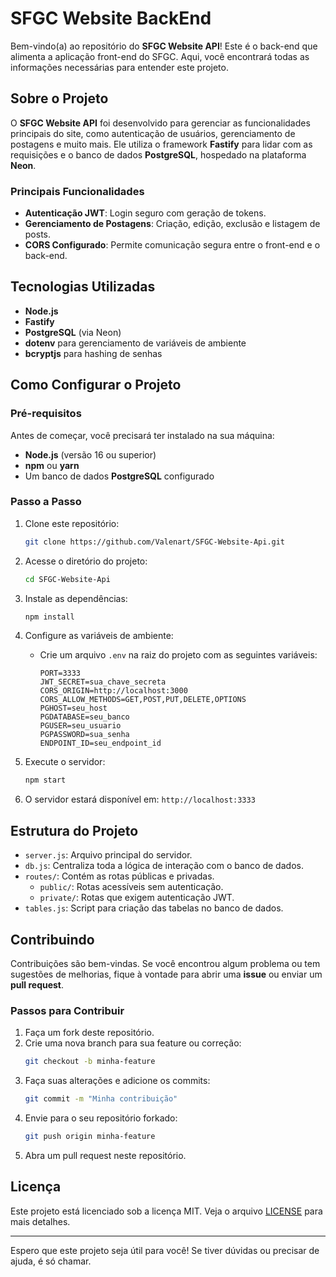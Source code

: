 # SFGC Website BackEnd

Bem-vindo(a) ao repositório do **SFGC Website API**! Este é o back-end que alimenta a aplicação front-end do SFGC. Aqui, você encontrará todas as informações necessárias para entender este projeto.

## Sobre o Projeto

O **SFGC Website API** foi desenvolvido para gerenciar as funcionalidades principais do site, como autenticação de usuários, gerenciamento de postagens e muito mais. Ele utiliza o framework **Fastify** para lidar com as requisições e o banco de dados **PostgreSQL**, hospedado na plataforma **Neon**.

### Principais Funcionalidades
- **Autenticação JWT**: Login seguro com geração de tokens.
- **Gerenciamento de Postagens**: Criação, edição, exclusão e listagem de posts.
- **CORS Configurado**: Permite comunicação segura entre o front-end e o back-end.

## Tecnologias Utilizadas

- **Node.js**
- **Fastify**
- **PostgreSQL** (via Neon)
- **dotenv** para gerenciamento de variáveis de ambiente
- **bcryptjs** para hashing de senhas

## Como Configurar o Projeto

### Pré-requisitos

Antes de começar, você precisará ter instalado na sua máquina:
- **Node.js** (versão 16 ou superior)
- **npm** ou **yarn**
- Um banco de dados **PostgreSQL** configurado

### Passo a Passo

1. Clone este repositório:
   ```bash
   git clone https://github.com/Valenart/SFGC-Website-Api.git
   ```

2. Acesse o diretório do projeto:
   ```bash
   cd SFGC-Website-Api
   ```

3. Instale as dependências:
   ```bash
   npm install
   ```

4. Configure as variáveis de ambiente:
   - Crie um arquivo `.env` na raiz do projeto com as seguintes variáveis:
     ```env
     PORT=3333
     JWT_SECRET=sua_chave_secreta
     CORS_ORIGIN=http://localhost:3000
     CORS_ALLOW_METHODS=GET,POST,PUT,DELETE,OPTIONS
     PGHOST=seu_host
     PGDATABASE=seu_banco
     PGUSER=seu_usuario
     PGPASSWORD=sua_senha
     ENDPOINT_ID=seu_endpoint_id
     ```

5. Execute o servidor:
   ```bash
   npm start
   ```

6. O servidor estará disponível em: `http://localhost:3333`

## Estrutura do Projeto

- `server.js`: Arquivo principal do servidor.
- `db.js`: Centraliza toda a lógica de interação com o banco de dados.
- `routes/`: Contém as rotas públicas e privadas.
  - `public/`: Rotas acessíveis sem autenticação.
  - `private/`: Rotas que exigem autenticação JWT.
- `tables.js`: Script para criação das tabelas no banco de dados.

## Contribuindo

Contribuições são bem-vindas. Se você encontrou algum problema ou tem sugestões de melhorias, fique à vontade para abrir uma **issue** ou enviar um **pull request**.

### Passos para Contribuir
1. Faça um fork deste repositório.
2. Crie uma nova branch para sua feature ou correção:
   ```bash
   git checkout -b minha-feature
   ```
3. Faça suas alterações e adicione os commits:
   ```bash
   git commit -m "Minha contribuição"
   ```
4. Envie para o seu repositório forkado:
   ```bash
   git push origin minha-feature
   ```
5. Abra um pull request neste repositório.

## Licença

Este projeto está licenciado sob a licença MIT. Veja o arquivo [LICENSE](./LICENSE) para mais detalhes.

---

Espero que este projeto seja útil para você! Se tiver dúvidas ou precisar de ajuda, é só chamar.
